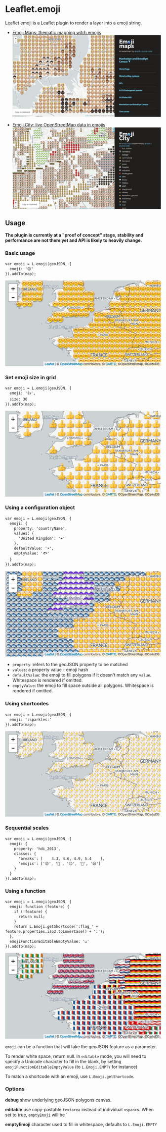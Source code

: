 # Leaflet.emoji

Leaflet.emoji is a Leaflet plugin to render a layer into a emoji string.

 - <a href="https://nerik.github.io/Leaflet.Emoji/">Emoji Maps: thematic mapping witrh emojis <img src="https://github.com/nerik/Leaflet.Emoji/blob/master/doc/emoji_maps.png?raw=true"></a>

 - <a href="https://nerik.github.io/Leaflet.Emoji/demos/emoji-city">Emoji City: live OpenStreetMap data in emojis <img src="https://github.com/nerik/Leaflet.Emoji/blob/master/doc/emoji_city.png?raw=true"></a>

## Usage

**The plugin is currently at a "proof of concept" stage, stability and performance are not there yet and API is likely to heavily change.**


### Basic usage

```
var emoji = L.emoji(geoJSON, {
  emoji: '😊'
}).addTo(map);
```

<img src="https://github.com/nerik/Leaflet.Emoji/blob/master/doc/doc_basic_usage.png">


### Set emoji size in grid
```
var emoji = L.emoji(geoJSON, {
  emoji: '👍',
  size: 30
}).addTo(map);
```

<img src="https://github.com/nerik/Leaflet.Emoji/blob/master/doc/doc_size.png">


### Using a configuration object

```
var emoji = L.emoji(geoJSON, {
  emoji: {
    property: 'countryName',
    values: {
      'United Kingdom': '☂️'
    },
    defaultValue: '☀️️',
    emptyValue: '🐟'
  }  
}).addTo(map);
```

<img src="https://github.com/nerik/Leaflet.Emoji/blob/master/doc/doc_object.png">

- `property`: refers to the geoJSON property to be matched
- `values`: a property value - emoji hash
- `defaultValue`: the emoji to fill polygons if it doesn't match any `value`. Whitespace is rendered if omitted.
- `emptyValue`: the emoji to fill space outside all polygons. Whitespace is rendered if omitted.

### Using shortcodes
```
var emoji = L.emoji(geoJSON, {
  emoji: ':sparkles:'
}).addTo(map);
```

<img src="https://github.com/nerik/Leaflet.Emoji/blob/master/doc/doc_shortcode.png">


### Sequential scales
```
var emoji = L.emoji(geoJSON, {
  emoji: {
    property: 'hdi_2013',
    classes: {
      'breaks': [    4.3, 4.6, 4.9, 5.4    ],
      'emojis': ['😵', '🙁', '😐', '🙂', '😃']
    }
  }
}).addTo(map);
```


### Using a function
```
var emoji = L.emoji(geoJSON, {
  emoji: function (feature) {
    if (!feature) {
      return null;
    }
    return L.Emoji.getShortcode(':flag_' + feature.properties.iso2.toLowerCase() + ':');
  },
  emojiFunctionEditableEmptyValue: '◻'
}).addTo(map);
```


<img src="https://github.com/nerik/Leaflet.Emoji/blob/master/doc/doc_function.png">

`emoji` can be a function that will take the geoJSON feature as a parameter.

To render white space, return null. In `editable` mode, you will need to specify a Unicode character to fill in the blank,
by setting `emojiFunctionEditableEmptyValue` (to `L.Emoji.EMPTY` for instance)

To match a shortcode with an emoji, use `L.Emoji.getShortcode`.


### Options

__debug__ show underlying geoJSON polygons canvas.

__editable__ use copy-pastable `textarea` instead of individual `<span>`s. When set to true, `emptyEmoji` will be `

__emptyEmoji__ character used to fill in whitespace, defaults to `L.Emoji.EMPTY`
